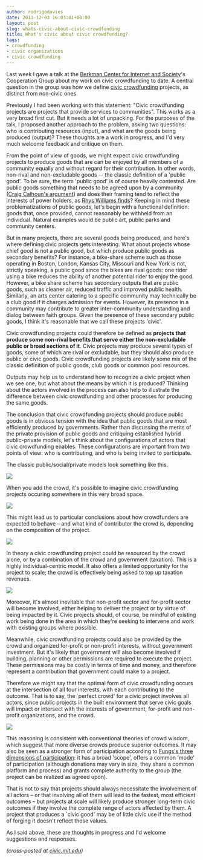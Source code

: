```yaml
---
author: rodrigodavies
date: 2013-12-03 16:03:01+00:00
layout: post
slug: whats-civic-about-civic-crowdfunding
title: What's civic about civic crowdfunding?
tags:
- crowdfunding
- civic organizations
- civic crowdfunding
---
```


Last week I gave a talk at the [Berkman Center for Internet and Society](http://cyber.law.harvard.edu)'s Cooperation Group about my work on civic crowdfunding to date. A central question in the group was how we define [civic crowdfunding](http://www.civiccrowdfunding.com) projects, as distinct from non-civic ones.

Previously I had been working with this statement: "Civic crowdfunding projects are projects that provide services to communities". This works as a very broad first cut. But it needs a lot of unpacking. For the purposes of the talk, I proposed another approach to the problem, asking two questions: who is contributing resources (input), and what are the goods being produced (output)? These thoughts are a work in progress, and I'd very much welcome feedback and critique on them.

From the point of view of goods, we might expect civic crowdfunding projects to produce goods that are can be enjoyed by all members of a community equally and without regard for their contribution. In other words, non-rival and non-excludable goods -- the classic definition of a 'public good'. To be sure, the term 'public good' is of course heavily contested. Are public goods something that needs to be agreed upon by a community ([Craig Calhoun's argument](http://www.scribd.com/doc/47157108/Calhoun-Craig-The-Public-Good-as-a-Social-and-Cultural-Project)) and does their framing tend to reflect the interests of power holders, as [Rhys Williams finds](http://www.jstor.org/stable/3097008)? Keeping in mind these problematizations of public goods, let's begin with a functional definition: goods that, once provided, cannot reasonably be withheld from an individual. Natural examples would be public art, public parks and community centers. 

But in many projects, there are several goods being produced, and here's where defining civic projects gets interesting. What about projects whose chief good is not a public good, but which produce public goods as secondary benefits? For instance, a bike-share scheme such as those operating in Boston, London, Kansas City, Missouri and New York is not, strictly speaking, a public good since the bikes are rival goods: one rider using a bike reduces the ability of another potential rider to enjoy the good. However, a bike share scheme has secondary outputs that are public goods, such as cleaner air, reduced traffic and improved public health. Similarly, an arts center catering to a specific community may technically be a club good if it charges admission for events. However, its presence in a community may contribute to greater inter-community understanding and dialog between faith groups. Given the presence of these secondary public goods, I think it's reasonable that we call these projects 'civic'. 

Civic crowdfunding projects could therefore be defined as **projects that produce some non-rival benefits that serve either the non-excludable public or broad sections of it**. Civic projects may produce several types of goods, some of which are rival or excludable, but they should also produce public or civic goods. Civic crowdfunding projects are likely some mix of the classic definition of public goods, club goods or common pool resources.

Outputs may help us to understand how to recognize a civic project when we see one, but what about the means by which it is produced? Thinking about the actors involved in the process can also help to illustrate the difference between civic crowdfunding and other processes for producing the same goods. 

The conclusion that civic crowdfunding projects should produce public goods is in obvious tension with the idea that public goods that are most efficiently produced by governments. Rather than discussing the merits of the private provision of public goods and critiquing established hybrid public-private models, let's think about the configurations of actors that civic crowdfunding enables. These configurations are important from two points of view: who is contributing, and who is being invited to participate.

The classic public/social/private models look something like this.

<img src="/blog/img/ccf_venn_1.png" class="medimg">

When you add the crowd, it's possible to imagine civic crowdfunding projects occuring somewhere in this very broad space.

<img src="/blog/img/ccf_venn_2.png" class="medimg">

This might lead us to particular conclusions about how crowdfunders are expected to behave – and what kind of contributor the crowd is, depending on the composition of the project.

<img src="/blog/img/ccf_venn_3.png" class="medimg">

In theory a civic crowdfunding project could be resourced by the crowd alone, or by a combination of the crowd and government (taxation). This is a highly individual-centric model. It also offers a limited opportunity for the project to scale; the crowd is effectively being asked to top up taxation revenues.

<img src="/blog/img/ccf_venn_4.png" class="medimg">

Moreover, it's almost inevitable that non-profit sector and for-profit sector will become involved, either helping to deliver the project or by virtue of being impacted by it. Civic projects should, of course, be mindful of existing work being done in the area in which they're seeking to intervene and work with existing groups where possible.

Meanwhile, civic crowdfunding projects could also be provided by the crowd and organized for-profit or non-profit interests, without government investment. But it's likely that government will also become involved if building, planning or other permissions are required to execute the project. These permissions may be costly in terms of time and money, and therefore represent a contribution that government could make to a project.

Therefore we might say that the optimal form of civic crowdfunding occurs at the intersection of all four interests, with each contributing to the outcome. That is to say, the `perfect crowd' for a civic project involves all actors, since public projects in the built environment that serve civic goals will impact or intersect with the interests of government, for-profit and non-profit organizations, and the crowd. 

<img src="/blog/img/ccf_venn_5.png" class="medimg">

This reasoning is consistent with conventional theories of crowd wisdom, which suggest that more diverse crowds produce superior outcomes. It may also be seen as a stronger form of participation according to [Fungs's three dimensions of participation](http://www.archonfung.net/papers/FungVarietiesPAR.pdf): it has a broad 'scope', offers a common 'mode' of participation (although donations may vary in size, they share a common platform and process) and grants complete authority to the group (the project can be realized as agreed upon).

That is not to say that projects should always necessitate the involvement of all actors – or that involving all of them will lead to the fastest, most efficient outcomes – but projects at scale will likely produce stronger long-term civic outcomes if they involve the complete range of actors affected by them. A project that produces a `civic good' may be of little civic use if the method of forging it doesn't reflect those values.

As I said above, these are thoughts in progress and I'd welcome suggestions and responses.

_(cross-posted at [civic.mit.edu](http://civic.mit.edu/blog/rodrigodavies/whats-civic-about-civic-crowdfunding))_